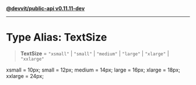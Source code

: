 [**@devvit/public-api v0.11.11-dev**](../../../../../../README.md)

---

# Type Alias: TextSize

> **TextSize** = `"xsmall"` \| `"small"` \| `"medium"` \| `"large"` \| `"xlarge"` \| `"xxlarge"`

xsmall = 10px;
small = 12px;
medium = 14px;
large = 16px;
xlarge = 18px;
xxlarge = 24px;

